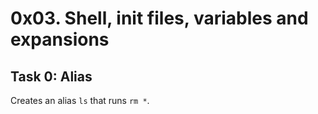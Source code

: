# 0x03. Shell, init files, variables and expansions

## Task 0: Alias

Creates an alias `ls` that runs `rm *`.
